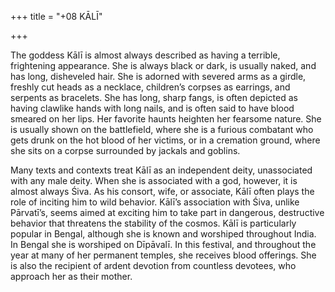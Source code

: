 +++
title = "+08 KĀLĪ"

+++





The goddess Kālī is almost always described as having a terrible, frightening appearance. She is always black or dark, is usually naked, and has long, disheveled hair. She is adorned with severed arms as a girdle, freshly cut heads as a necklace, children’s corpses as earrings, and serpents as bracelets. She has long, sharp fangs, is often depicted as having clawlike hands with long nails, and is often said to have blood smeared on her lips. Her favorite haunts heighten her fearsome nature. She is usually shown on the battlefield, where she is a furious combatant who gets drunk on the hot blood of her victims, or in a cremation ground, where she sits on a corpse surrounded by jackals and goblins.

Many texts and contexts treat Kālī as an independent deity, unassociated with any male deity. When she is associated with a god, however, it is almost always Śiva. As his consort, wife, or associate, Kālī often plays the role of inciting him to wild behavior. Kālī’s association with Śiva, unlike Pārvatī’s, seems aimed at exciting him to take part in dangerous, destructive behavior that threatens the stability of the cosmos. Kālī is particularly popular in Bengal, although she is known and worshiped throughout India. In Bengal she is worshiped on Dīpāvalī. In this festival, and throughout the year at many of her permanent temples, she receives blood offerings. She is also the recipient of ardent devotion from countless devotees, who approach her as their mother.
